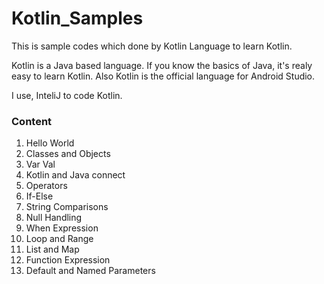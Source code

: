 # Kotlin_Samples
This is sample codes which done by Kotlin Language to learn Kotlin.

Kotlin is a Java based language. If you know the basics of Java, it's realy easy to learn Kotlin. Also Kotlin is the official language for Android Studio.

I use, InteliJ to code Kotlin.

### Content
01. Hello World
02. Classes and Objects
03. Var Val
04. Kotlin and Java connect
05. Operators
06. If-Else
07. String Comparisons
08. Null Handling
09. When Expression
10. Loop and Range
11. List and Map
12. Function Expression
13. Default and Named Parameters
